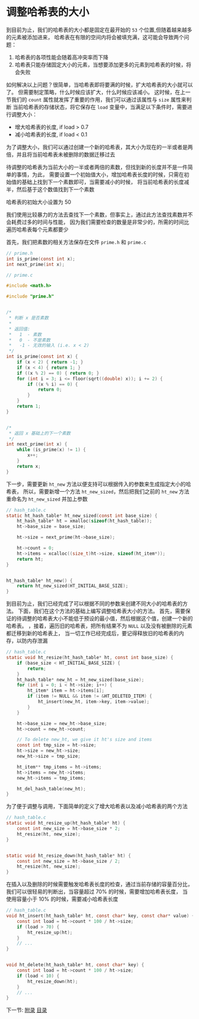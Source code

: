 # 调整哈希表的大小

到目前为止，我们的哈希表的大小都是固定在最开始的 `53` 个位置,但随着越来越多的元素被添加进来，
哈希表在有限的空间内将会被填充满，这可能会导致两个问题：

1. 哈希表的各项性能会随着高冲突率而下降
2. 哈希表只能存储固定大小的元素，当想要添加更多的元素到哈希表的时候，将会失败

如何解决以上问题？很简单，当哈希表即将要满的时候，扩大哈希表的大小就可以了。
但需要制定策略，什么时候应该扩大，什么时候应该减小。
这时候，在上一节我们的 `count` 属性就发挥了重要的作用，我们可以通过该属性与 `size` 属性来判断
当前哈希表的存储状态，将它保存在 `load` 变量中，当满足以下条件时，需要进行调整大小：

- 增大哈希表的长度, if load > 0.7
- 减小哈希表的长度, if load < 0.1

为了调整大小，我们可以通过创建一个新的哈希表，其大小为现在的一半或者是两倍，并且将当前哈希表未被删除的数据迁移过去

待调整的哈希表为当前大小的一半或者两倍的素数，但找到新的长度并不是一件简单的事情，为此，
需要设置一个初始值大小，增加哈希表长度的时候，只需在初始值的基础上找到下一个素数即可，当需要减小的时候，
将当前哈希表的长度减半，然后基于这个数值找到下一个素数

哈希表的初始大小设置为 50

我们使用比较暴力的方法去查找下一个素数，但事实上，通过此方法查找素数并不会耗费过多的时间与性能，
因为我们需要检查的数量是非常少的，所需的时间比遍历哈希表每个元素都要少


首先，我们把素数的相关方法保存在文件 `prime.h` 和 `prime.c`

```c
// prime.h
int is_prime(const int x);
int next_prime(int x);
```

```c
// prime.c

#include <math.h>

#include "prime.h"


/*
 * 判断 x 是否素数
 *
 * 返回值:
 *   1  - 素数
 *   0  - 不是素数
 *   -1 - 无效的输入 (i.e. x < 2)
 */
int is_prime(const int x) {
    if (x < 2) { return -1; }
    if (x < 4) { return 1; }
    if ((x % 2) == 0) { return 0; }
    for (int i = 3; i <= floor(sqrt((double) x)); i += 2) {
        if ((x % i) == 0) {
            return 0;
        }
    }
    return 1;
}


/*
 * 返回 x 基础上的下一个素数
 */
int next_prime(int x) {
    while (is_prime(x) != 1) {
        x++;
    }
    return x;
}
```

下一步，需要更新 `ht_new` 方法以便支持可以根据传入的参数来生成指定大小的哈希表，
所以，需要新增一个方法 `ht_new_sized`，然后把我们之前的 `ht_new` 方法重命名为 `ht_new_sized` 并加上参数

```c
// hash_table.c
static ht_hash_table* ht_new_sized(const int base_size) {
    ht_hash_table* ht = xmalloc(sizeof(ht_hash_table));
    ht->base_size = base_size;

    ht->size = next_prime(ht->base_size);

    ht->count = 0;
    ht->items = xcalloc((size_t)ht->size, sizeof(ht_item*));
    return ht;
}


ht_hash_table* ht_new() {
    return ht_new_sized(HT_INITIAL_BASE_SIZE);
}
```

到目前为止，我们已经完成了可以根据不同的参数来创建不同大小的哈希表的方法。
下面，我们在这个方法的基础上编写调整哈希表大小的方法。
首先，需要保证的待调整的哈希表大小不能低于预设的最小值，然后根据这个值，创建一个新的哈希表。
，接着，遍历旧的哈希表，把所有结果不为 `NULL` 以及没有被删除的元素都迁移到新的哈希表上，
当一切工作已经完成后，要记得释放旧的哈希表的内存，以防内存泄漏

```c
// hash_table.c
static void ht_resize(ht_hash_table* ht, const int base_size) {
    if (base_size < HT_INITIAL_BASE_SIZE) {
        return;
    }
    ht_hash_table* new_ht = ht_new_sized(base_size);
    for (int i = 0; i < ht->size; i++) {
        ht_item* item = ht->items[i];
        if (item != NULL && item != &HT_DELETED_ITEM) {
            ht_insert(new_ht, item->key, item->value);
        }
    }

    ht->base_size = new_ht->base_size;
    ht->count = new_ht->count;

    // To delete new_ht, we give it ht's size and items 
    const int tmp_size = ht->size;
    ht->size = new_ht->size;
    new_ht->size = tmp_size;

    ht_item** tmp_items = ht->items;
    ht->items = new_ht->items;
    new_ht->items = tmp_items;

    ht_del_hash_table(new_ht);
}
```

为了便于调整与调用，下面简单的定义了增大哈希表以及减小哈希表的两个方法

```c
// hash_table.c
static void ht_resize_up(ht_hash_table* ht) {
    const int new_size = ht->base_size * 2;
    ht_resize(ht, new_size);
}


static void ht_resize_down(ht_hash_table* ht) {
    const int new_size = ht->base_size / 2;
    ht_resize(ht, new_size);
}
```

在插入以及删除的时候需要触发哈希表长度的检查，通过当前存储的容量百分比，我们可以很轻易的判断出，当容量超过 70% 的时候，需要增加哈希表长度，
当使用容量小于 10% 的时候，需要减小哈希表长度

```c
// hash_table.c
void ht_insert(ht_hash_table* ht, const char* key, const char* value) {
    const int load = ht->count * 100 / ht->size;
    if (load > 70) {
        ht_resize_up(ht);
    }
    // ...
}


void ht_delete(ht_hash_table* ht, const char* key) {
    const int load = ht->count * 100 / ht->size;
    if (load < 10) {
        ht_resize_down(ht);
    }
    // ...
}
```

下一节: [附录](../07-appendix)
[目录](/.translations/cn/README.md#目录)
